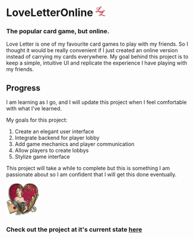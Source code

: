 # LoveLetterOnline  <img src="https://github.com/NishanthRaveendran/LoveLetterOnline/blob/master/imgs/favi2.png" width="27" height="27">
### The popular card game, but online. 

Love Letter is one of my favourite card games to play with my friends. So I thought it would be really convenient if I just created an online version instead of carrying my cards everywhere. My goal behind this project is to keep a simple, intuitive UI and replicate the experience I have playing with my friends.

## Progress

I am learning as I go, and I will update this project when I feel comfortable with what I've learned.

My goals for this project:

1. Create an elegant user interface
2. Integrate backend for player lobby
3. Add game mechanics and player communication
4. Allow players to create lobbys
5. Stylize game interface

This project will take a while to complete but this is something I am passionate about so I am confident that I will get this done eventually.

<img src="https://github.com/NishanthRaveendran/LoveLetterOnline/blob/master/imgs/heart.png" width="90" height="90"> 

### Check out the project at it's current state [here](http://nishanthraveendran.github.io)


